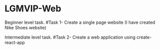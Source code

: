 # LGMVIP-Web
Beginner level task.
#Task 1- Create a single page website
(I have created Nike Shoes website)


Intermediate level task.
#Task 2- Create a web application using create-react-app
